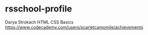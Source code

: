 # rsschool-profile
Darya Strokach
HTML CSS Basics https://www.codecademy.com/users/scarletcamomile/achievements
